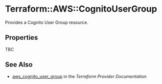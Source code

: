 # Terraform::AWS::CognitoUserGroup

Provides a Cognito User Group resource.

## Properties

TBC

## See Also

* [aws_cognito_user_group](https://www.terraform.io/docs/providers/aws/r/cognito_user_group.html) in the _Terraform Provider Documentation_